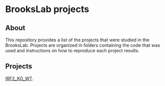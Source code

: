 
# BrooksLab projects


## About
This repository provides a list of the projects that were studied in the BrooksLab. Projects are organized in folders containing the code that was used and instructions on how to reproduce each project results.

## Projects
[IRF2_KO_WT](https://github.com/diala-ar/BrooksLab/tree/main/IRF2_KO_WT).
